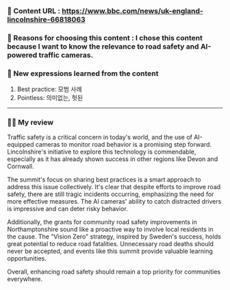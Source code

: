 ### 📍 Content URL : https://www.bbc.com/news/uk-england-lincolnshire-66818063
### 💭 Reasons for choosing this content : I chose this content because I want to know the relevance to road safety and AI-powered traffic cameras.
### 🌟 New expressions learned from the content

1. Best practice: 모범 사례
2. Pointless: 의미없는, 헛된

---

### 🙋‍♀️ My review
Traffic safety is a critical concern in today's world, and the use of AI-equipped cameras to monitor road behavior is a promising step forward. Lincolnshire's initiative to explore this technology is commendable, especially as it has already shown success in other regions like Devon and Cornwall.

The summit's focus on sharing best practices is a smart approach to address this issue collectively. It's clear that despite efforts to improve road safety, there are still tragic incidents occurring, emphasizing the need for more effective measures. The AI cameras' ability to catch distracted drivers is impressive and can deter risky behavior.

Additionally, the grants for community road safety improvements in Northamptonshire sound like a proactive way to involve local residents in the cause. The "Vision Zero" strategy, inspired by Sweden's success, holds great potential to reduce road fatalities. Unnecessary road deaths should never be accepted, and events like this summit provide valuable learning opportunities.

Overall, enhancing road safety should remain a top priority for communities everywhere.
